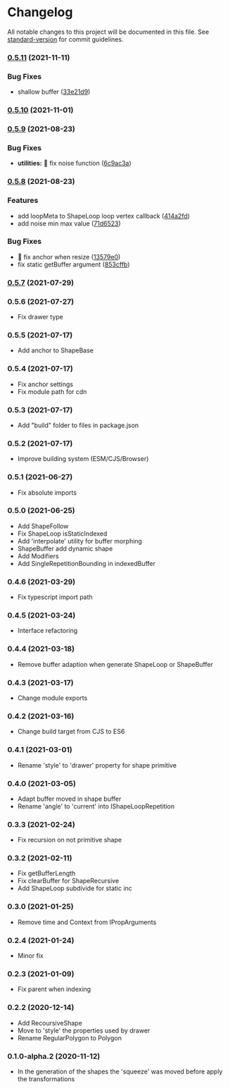 # Changelog

All notable changes to this project will be documented in this file. See [standard-version](https://github.com/conventional-changelog/standard-version) for commit guidelines.

### [0.5.11](https://github.com/urpflanze-org/core/compare/v0.5.10...v0.5.11) (2021-11-11)


### Bug Fixes

* shallow buffer ([33e21d9](https://github.com/urpflanze-org/core/commits/33e21d9b6e9a522a32f3cd4ec4ef8e2d2592b662))

### [0.5.10](https://github.com/urpflanze-org/core/compare/v0.5.9...v0.5.10) (2021-11-01)

### [0.5.9](https://github.com/urpflanze-org/core/compare/v0.5.8...v0.5.9) (2021-08-23)


### Bug Fixes

* **utilities:** :bug: fix noise function ([6c9ac3a](https://github.com/urpflanze-org/core/commits/6c9ac3a959a9b5c1f9b0cac1482873a82d58b470))

### [0.5.8](https://github.com/urpflanze-org/core/compare/v0.5.7...v0.5.8) (2021-08-23)


### Features

* add loopMeta to ShapeLoop loop vertex callback ([414a2fd](https://github.com/urpflanze-org/core/commits/414a2fdcee146ee7017bd5b7c2784368c9cd8051))
* add noise min max value ([71d6523](https://github.com/urpflanze-org/core/commits/71d6523224772ba0c6e197b9c112a4a78740cfb4))


### Bug Fixes

* :bug: fix anchor when resize ([13579e0](https://github.com/urpflanze-org/core/commits/13579e0bc52051ab260cfdfa1de53c453029ea16))
* fix static getBuffer argument ([853cffb](https://github.com/urpflanze-org/core/commits/853cffb6134208cc3a99a4a2e246901f62a07068))

### [0.5.7](https://github.com/urpflanze-org/core/compare/v0.5.6...v0.5.7) (2021-07-29)

### 0.5.6 (2021-07-27)

- Fix drawer type

### 0.5.5 (2021-07-17)

- Add anchor to ShapeBase

### 0.5.4 (2021-07-17)

- Fix anchor settings
- Fix module path for cdn

### 0.5.3 (2021-07-17)

- Add "build" folder to files in package.json

### 0.5.2 (2021-07-17)

- Improve building system (ESM/CJS/Browser)

### 0.5.1 (2021-06-27)

- Fix absolute imports

### 0.5.0 (2021-06-25)

- Add ShapeFollow
- Fix ShapeLoop isStaticIndexed
- Add 'interpolate' utility for buffer morphing
- ShapeBuffer add dynamic shape
- Add Modifiers
- Add SingleRepetitionBounding in indexedBuffer

### 0.4.6 (2021-03-29)

- Fix typescript import path

### 0.4.5 (2021-03-24)

- Interface refactoring

### 0.4.4 (2021-03-18)

- Remove buffer adaption when generate ShapeLoop or ShapeBuffer

### 0.4.3 (2021-03-17)

- Change module exports

### 0.4.2 (2021-03-16)

- Change build target from CJS to ES6

### 0.4.1 (2021-03-01)

- Rename 'style' to 'drawer' property for shape primitive

### 0.4.0 (2021-03-05)

- Adapt buffer moved in shape buffer
- Rename 'angle' to 'current' into IShapeLoopRepetition

### 0.3.3 (2021-02-24)

- Fix recursion on not primitive shape

### 0.3.2 (2021-02-11)

- Fix getBufferLength
- Fix clearBuffer for ShapeRecursive
- Add ShapeLoop subdivide for static inc

### 0.3.0 (2021-01-25)

- Remove time and Context from IPropArguments

### 0.2.4 (2021-01-24)

- Minor fix

### 0.2.3 (2021-01-09)

- Fix parent when indexing

### 0.2.2 (2020-12-14)

- Add RecoursiveShape
- Move to 'style' the properties used by drawer
- Rename RegularPolygon to Polygon

### 0.1.0-alpha.2 (2020-11-12)

- In the generation of the shapes the 'squeeze' was moved before apply the transformations

